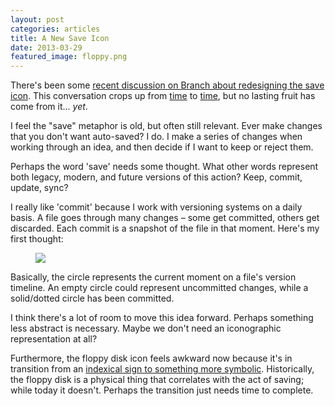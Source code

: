 ```yaml
---
layout: post
categories: articles
title: A New Save Icon
date: 2013-03-29
featured_image: floppy.png
---
```


There's been some [recent discussion on Branch about redesigning the save icon](http://branch.com/b/redesigning-the-save-symbol-let-s-do-this). This conversation crops up from [time](http://www.ironicsans.com/2011/04/idea_a_new_save_icon.html) to [time](http://www.marco.org/2011/04/05/replacing-the-save-icon), but no lasting fruit has come from it... <i>yet</i>.

I feel the "save" metaphor is old, but often still relevant. Ever make changes that you don't want auto-saved? I do. I make a series of changes when working through an idea, and then decide if I want to keep or reject them.

Perhaps the word 'save' needs some thought. What other words represent both legacy, modern, and future versions of this action? Keep, commit, update, sync?

I really like 'commit' because I work with versioning systems on a daily basis. A file goes through many changes – some get committed, others get discarded. Each commit is a snapshot of the file in that moment. Here's my first thought:

<figure><img src="../img/commit.png"/></figure>

Basically, the circle represents the current moment on a file's version timeline. An empty circle could represent uncommitted changes, while a solid/dotted circle has been committed.

I think there's a lot of room to move this idea forward. Perhaps something less abstract is necessary. Maybe we don't need an iconographic representation at all?

Furthermore, the floppy disk icon feels awkward now because it's in transition from an [indexical sign to something more symbolic](http://www.cs.indiana.edu/~port/teach/103/sign.symbol.short.html). Historically, the floppy disk is a physical thing that correlates with the act of saving; while today it doesn't. Perhaps the transition just needs time to complete.
